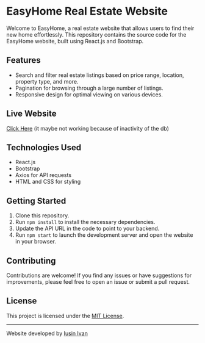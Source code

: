 # EasyHome Real Estate Website

Welcome to EasyHome, a real estate website that allows users to find their new home effortlessly. This repository contains the source code for the EasyHome website, built using React.js and Bootstrap.

## Features

- Search and filter real estate listings based on price range, location, property type, and more.
- Pagination for browsing through a large number of listings.
- Responsive design for optimal viewing on various devices.

## Live Website

[Click Here](https://und37970und.github.io/easyHome_frontend/) (it maybe not working because of inactivity of the db)
## Technologies Used

- React.js
- Bootstrap
- Axios for API requests
- HTML and CSS for styling

## Getting Started

1. Clone this repository.
2. Run `npm install` to install the necessary dependencies.
3. Update the API URL in the code to point to your backend.
4. Run `npm start` to launch the development server and open the website in your browser.

## Contributing

Contributions are welcome! If you find any issues or have suggestions for improvements, please feel free to open an issue or submit a pull request.

## License

This project is licensed under the [MIT License](https://opensource.org/licenses/MIT).

---

Website developed by [Iusin Ivan](https://github.com/UnD37970UnD)
